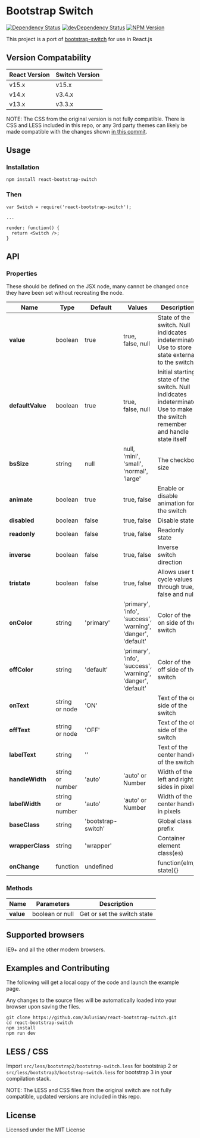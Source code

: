 # Bootstrap Switch
[![Dependency Status](https://david-dm.org/julusian/react-bootstrap-switch.svg?style=flat)](https://david-dm.org/julusian/react-bootstrap-switch)
[![devDependency Status](https://david-dm.org/julusian/react-bootstrap-switch/dev-status.svg?style=flat)](https://david-dm.org/julusian/react-bootstrap-switch#info=devDependencies)
[![NPM Version](http://img.shields.io/npm/v/react-bootstrap-switch.svg?style=flat)](https://www.npmjs.org/)

This project is a port of [bootstrap-switch](https://github.com/nostalgiaz/bootstrap-switch) for use in React.js

## Version Compatability
| React Version | Switch Version |
| ------------- | -------------- |
| v15.x         | v15.x          |
| v14.x         | v3.4.x         |
| v13.x         | v3.3.x         |

NOTE: The CSS from the original version is not fully compatible. There is CSS and LESS included in this repo, or any 3rd party themes can likely be made compatible with the changes shown [in this commit](https://github.com/Julusian/react-bootstrap-switch/commit/bbd9754b0cebb82aeb1724ca86c79529e4a7b9df).


## Usage

### Installation
```
npm install react-bootstrap-switch
```

### Then
```
var Switch = require('react-bootstrap-switch');

...

render: function() {
  return <Switch />;
}
```

## API
### Properties
These should be defined on the JSX node, many cannot be changed once they have been set without recreating the node.

| Name              | Type    | Default   | Values | Description |
| ----------------- | ------- | --------- | ------ | ----------- |
| **value**         | boolean | true      | true, false, null | State of the switch. Null indidcates indeterminate. Use to store state external to the switch |
| **defaultValue**  | boolean | true      | true, false, null | Initial starting state of the switch. Null indidcates indeterminate. Use to make the switch remember and handle state itself |
| **bsSize**        | string  | null      | null, 'mini', 'small', 'normal', 'large' | The checkbox size |
| **animate**       | boolean | true      | true, false | Enable or disable animation for the switch |
| **disabled**      | boolean | false     | true, false | Disable state |
| **readonly**      | boolean | false     | true, false | Readonly state |
| **inverse**       | boolean | false     | true, false | Inverse switch direction|
| **tristate**      | boolean | false     | true, false | Allows user to cycle values through true, false and null |
| **onColor**       | string  | 'primary' | 'primary', 'info', 'success', 'warning', 'danger', 'default' | Color of the on side of the switch |
| **offColor**      | string  | 'default' | 'primary', 'info', 'success', 'warning', 'danger', 'default' | Color of the off side of the switch |
| **onText**        | string or node | 'ON'      | | Text of the on side of the switch |
| **offText**       | string or node | 'OFF'     | | Text of the off side of the switch |
| **labelText**     | string  | ''        | | Text of the center handle of the switch |
| **handleWidth**   | string or number | 'auto' | 'auto' or Number | Width of the left and right sides in pixels |
| **labelWidth**    | string or number | 'auto' | 'auto' or Number |  Width of the center handle in pixels |
| **baseClass**     | string  | 'bootstrap-switch' | | Global class prefix  |
| **wrapperClass**  | string  | 'wrapper' | | Container element class(es) |
| **onChange**      | function | undefined| | function(elm, state){} |

### Methods
| Name         | Parameters    | Description |
| ------------ | ------- | ----------- |
| **value** | boolean or null | Get or set the switch state |


## Supported browsers

IE9+ and all the other modern browsers.


## Examples and Contributing
The following will get a local copy of the code and launch the example page. 

Any changes to the source files will be automatically loaded into your browser upon saving the files.

```
git clone https://github.com/Julusian/react-bootstrap-switch.git
cd react-bootstrap-switch
npm install
npm run dev
```



## LESS / CSS

Import `src/less/bootstrap2/bootstrap-switch.less` for bootstrap 2 or `src/less/bootstrap3/bootstrap-switch.less` for bootstrap 3 in your compilation stack.

NOTE: The LESS and CSS files from the original switch are not fully compatible, updated versions are included in this repo.

## License

Licensed under the MIT License

